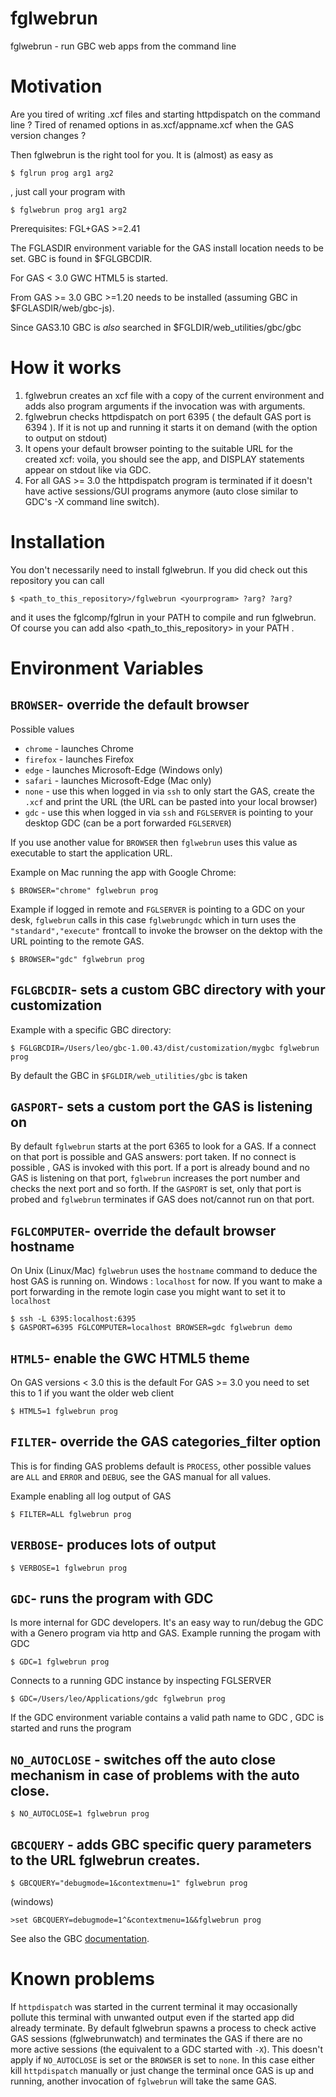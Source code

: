 # fglwebrun
fglwebrun - run GBC web apps from the command line

# Motivation

Are you tired of writing .xcf files and starting httpdispatch on the command line ?
Tired of renamed options in as.xcf/appname.xcf when the GAS version changes ?

Then fglwebrun is the right tool for you.
It is (almost) as easy as 
```
$ fglrun prog arg1 arg2
```
, just call your program with

```
$ fglwebrun prog arg1 arg2
```

Prerequisites:
FGL+GAS >=2.41

The FGLASDIR environment variable for the GAS install location needs to be set.
GBC is found in $FGLGBCDIR.

For GAS < 3.0 GWC HTML5 is started.

From GAS >= 3.0 GBC >=1.20 needs to be installed (assuming GBC in $FGLASDIR/web/gbc-js).

Since GAS3.10 GBC is *also* searched in $FGLDIR/web_utilities/gbc/gbc 

# How it works

1. fglwebrun creates an xcf file with a copy of the current environment and adds also program arguments if the invocation was with arguments.
2. fglwebrun checks httpdispatch on port 6395 ( the default GAS port is 6394 ).
If it is not up and running it starts it on demand (with the option to output on stdout) 
3. It opens your default browser pointing to the suitable URL for the created xcf: voila, you should see the app, and DISPLAY statements appear on stdout like via GDC.
4. For all GAS >= 3.0 the httpdispatch program is terminated if it doesn't have active sessions/GUI programs anymore (auto close similar to GDC's -X command line switch).

# Installation

You don't necessarily need to install fglwebrun.
If you did check out this repository you can call
```
$ <path_to_this_repository>/fglwebrun <yourprogram> ?arg? ?arg?
```
and it uses the fglcomp/fglrun in your PATH to compile and run fglwebrun.
Of course you can add also <path_to_this_repository> in your PATH .

# Environment Variables

## `BROWSER`- override the default browser
Possible values
* `chrome` - launches Chrome
* `firefox` - launches Firefox
* `edge` - launches Microsoft-Edge (Windows only)
* `safari` - launches Microsoft-Edge (Mac only)
* `none` - use this when logged in via `ssh` to only start the GAS, create the `.xcf` and print the URL (the URL can be pasted into your local browser)
* `gdc` - use this when logged in via `ssh` and `FGLSERVER` is pointing to your desktop GDC (can be a port forwarded `FGLSERVER`)

If you use another value for `BROWSER` then `fglwebrun` uses this value as executable to start the application URL.

Example on Mac running the app with Google Chrome:
```
$ BROWSER="chrome" fglwebrun prog
```
Example if logged in remote and `FGLSERVER` is pointing to a GDC on your desk, `fglwebrun` calls in this case `fglwebrungdc` which in turn uses the `"standard","execute"` frontcall to invoke the browser on the dektop with the URL pointing  to the remote GAS.
```
$ BROWSER="gdc" fglwebrun prog
```

## `FGLGBCDIR`- sets a custom GBC directory with your customization

Example with a specific GBC directory:
```
$ FGLGBCDIR=/Users/leo/gbc-1.00.43/dist/customization/mygbc fglwebrun prog
```
By default the GBC in `$FGLDIR/web_utilities/gbc` is taken

## `GASPORT`- sets a custom port the GAS is listening on
By default `fglwebrun` starts at the port 6365 to look for a GAS.
If a connect on that port is possible and GAS answers: port taken.
If no connect is possible , GAS is invoked with this port.
If a port is already bound and no GAS is listening on that port, `fglwebrun` increases the port number and checks the next port and so forth.
If the `GASPORT` is set, only that port is probed and `fglwebrun` terminates if GAS does not/cannot run on that port.

## `FGLCOMPUTER`- override the default browser hostname
On Unix (Linux/Mac) `fglwebrun` uses the `hostname` command to deduce the host GAS is running on.
Windows : `localhost` for now.
If you want to make a port forwarding in the remote login case you might want to set it to `localhost`
```
$ ssh -L 6395:localhost:6395
$ GASPORT=6395 FGLCOMPUTER=localhost BROWSER=gdc fglwebrun demo
```

## `HTML5`- enable the GWC HTML5 theme

On GAS versions < 3.0 this is the default
For GAS >= 3.0 you need to set this to 1 if you want the older web client
```
$ HTML5=1 fglwebrun prog
```

## `FILTER`- override the GAS categories_filter option
This is for finding GAS problems
default is `PROCESS`, other possible values are `ALL` and `ERROR` and `DEBUG`, see the GAS manual for all values.

Example enabling all log output of GAS
```
$ FILTER=ALL fglwebrun prog
```
## `VERBOSE`- produces lots of output
```
$ VERBOSE=1 fglwebrun prog
```
## `GDC`- runs the program with GDC
Is more internal for GDC developers.
It's an easy way to run/debug the GDC with a Genero program via http and GAS.
Example running the progam with GDC
```
$ GDC=1 fglwebrun prog
```
Connects to a running GDC instance by inspecting FGLSERVER
```
$ GDC=/Users/leo/Applications/gdc fglwebrun prog
```
If the GDC environment variable contains a valid path name to GDC , GDC is started and runs the program

## `NO_AUTOCLOSE` - switches off the auto close mechanism in case of problems with the auto close.
```
$ NO_AUTOCLOSE=1 fglwebrun prog
```

## `GBCQUERY` - adds GBC specific query parameters to the URL fglwebrun creates.
```
$ GBCQUERY="debugmode=1&contextmenu=1" fglwebrun prog
```
(windows)
```
>set GBCQUERY=debugmode=1^&contextmenu=1&&fglwebrun prog
```

See also the GBC [documentation](https://4js.com/online_documentation/fjs-gbc-manual-html/?path=fjs-fgl-manual#gbc-topics/r_gbc_url.html).


# Known problems

If `httpdispatch` was started in the current terminal it may occasionally pollute this terminal with unwanted output even if the started app did already terminate.
By default fglwebrun spawns a process to check active GAS sessions (fglwebrunwatch) and terminates the GAS if there are no more active sessions (the equivalent to a GDC started with `-X`).
This doesn't apply if `NO_AUTOCLOSE` is set or the `BROWSER` is set to `none`.
In this case either kill `httpdispatch` manually or
just change the terminal once GAS is up and running, another invocation of `fglwebrun` will take the same GAS.

